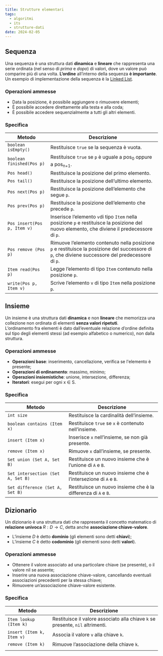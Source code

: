 ```yaml
---
title: Strutture elementari
tags:
  - algoritmi
  - its
  - strutture-dati
date: 2024-02-05
---
```


## Sequenza

Una sequenza è una struttura dati **dinamica** e **lineare** che rappresenta una serie ordinata (nel senso di _prima_ e _dopo_) di valori, dove un valore può comparire più di una volta. **L’ordine** all’interno della sequenza **è importante**. Un esempio di implementazione della sequenza è la [Linked List](./linked-list.md).

### Operazioni ammesse

- Data la posizione, è possibile aggiungere o rimuovere elementi;
- È possibile accedere direttamente alla testa e alla coda;
- È possibile accedere sequenzialmente a tutti gli altri elementi.

### Specifica

| Metodo                      | Descrizione                                                                                                                                        |
| --------------------------- | -------------------------------------------------------------------------------------------------------------------------------------------------- |
| `boolean isEmpty()`         | Restituisce `true` se la sequenza è vuota.                                                                                                         |
| `boolean finished(Pos p)`   | Restituisce `true` se `p` è uguale a pos<sub>0</sub> oppure a pos<sub>n+1</sub>.                                                                   |
| `Pos head()`                | Restituisce la posizione del primo elemento.                                                                                                       |
| `Pos tail()`                | Restituisce la posizione dell’ultimo elemento.                                                                                                     |
| `Pos next(Pos p)`           | Restituisce la posizione dell’elemento che segue `p`.                                                                                              |
| `Pos prev(Pos p)`           | Restituisce la posizione dell’elemento che precede `p`.                                                                                            |
| `Pos insert(Pos p, Item v)` | Inserisce l’elemento `v`di tipo `Item` nella posizione `p` e restituisce la posizione del nuovo elemento, che diviene il predecessore di `p`.      |
| `Pos remove (Pos p)`        | Rimuove l’elemento contenuto nella posizione `p` e restituisce la posizione del successore di `p`, che diviene successore del predecessore di `p`. |
| `Item read(Pos p)`          | Legge l’elemento di tipo `Item` contenuto nella posizione `p`.                                                                                     |
| `write(Pos p, Item v)`      | Scrive l’elemento `v` di tipo `Item` nella posizione `p`.                                                                                          |

## Insieme

Un insieme è una struttura dati **dinamica** e non **lineare** che memorizza una collezione non ordinata di elementi **senza valori ripetuti**.<br>
L’ordinamento fra elementi è dato dall’eventuale relazione d’ordine definita sul tipo degli elementi stessi (ad esempio alfabetico o numerico), non dalla struttura.

### Operazioni ammesse

- **Operazioni base**: inserimento, cancellazione, verifica se l'elemento è presente;
- **Operazioni di ordinamento**: massimo, minimo;
- **Operazioni insiemistiche**: unione, intersezione, differenza;
- **Iteratori**: esegui per ogni x ∈ S.

### Specifica

| Metodo                            | Descrizione                                                     |
| --------------------------------- | --------------------------------------------------------------- |
| `int size`                        | Restituisce la cardinalità dell’insieme.                        |
| `boolean contains (Item x)`       | Restituisce `true` se `x` è contenuto nell’insieme.             |
| `insert (Item x)`                 | Inserisce `x` nell’insieme, se non già presente.                |
| `remove (Item x)`                 | Rimuove `x` dall’insieme, se presente.                          |
| `Set union (Set A, Set B)`        | Restituisce un nuovo insieme che è l’unione di `A` e `B`.       |
| `Set intersection (Set A, Set B)` | Restituisce un nuovo insieme che è l’intersezione di `A` e `B`. |
| `Set difference (Set A, Set B)`   | Restituisce un nuovo insieme che è la differenza di `A` e `B`.  |

## Dizionario

Un dizionario è una struttura dati che rappresenta il concetto matematico di **relazione univoca** $R: D → C$, detta anche **associazione chiave-valore**.

- L’insieme $D$ è detto **dominio** (gli elementi sono detti **chiavi**);
- L’insieme $C$ è detto **codominio** (gli elementi sono detti **valori**).

### Operazioni ammesse

- Ottenere il valore associato ad una particolare chiave (se presente), o il valore nil se assente;
- Inserire una nuova associazione chiave-valore, cancellando eventuali associazioni precedenti per la stessa chiave;
- Rimuovere un’associazione chiave-valore esistente.

### Specifica

| Metodo                    | Descrizione                                                                    |
| ------------------------- | ------------------------------------------------------------------------------ |
| `Item lookup (Item k)`    | Restituisce il valore associato alla chiave `k` se presente, `nil` altrimenti. |
| `insert (Item k, Item v)` | Associa il valore `v` alla chiave `k`.                                         |
| `remove (Item k)`         | Rimuove l’associazione della chiave `k`.                                       |
|                           |                                                                                |
